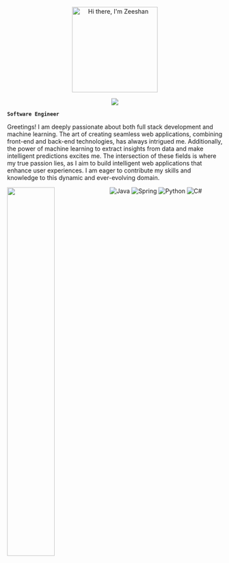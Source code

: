 <p align="center">
    <img width="200" src="http://material-bread.org/logo-shadow.svg" alt="Hi there, I'm Zeeshan">
</p>

<p align="center">
  <a href="https://github.com/DenverCoder1/readme-typing-svg">
    <img src="https://readme-typing-svg.demolab.com/?lines=Always%20learning%20new%20things&font=Fira%20Code&center=true&width=440&height=45&color=f75c7e&vCenter=true&pause=1000&size=22" /></a>
</p>

**`Software Engineer`**

Greetings! I am deeply passionate about both full stack development and machine learning. The art of creating seamless web applications, combining front-end and back-end technologies, has always intrigued me. Additionally, the power of machine learning to extract insights from data and make intelligent predictions excites me. The intersection of these fields is where my true passion lies, as I aim to build intelligent web applications that enhance user experiences. I am eager to contribute my skills and knowledge to this dynamic and ever-evolving domain.

<img align = "left" width = "47%" src = "https://github-readme-stats-sigma-five.vercel.app/api?username=zeeshan457&show_icons=true&theme=radical" />

<!-- <img align = "left" width = "47%" src = "https://github-readme-stats-sigma-five.vercel.app/api/top-langs/?username=zeeshan457&layout=compact" />
 -->
 
![Java](https://img.shields.io/badge/java-%23ED8B00.svg?style=for-the-badge&logo=java&logoColor=white)
![Spring](https://img.shields.io/badge/spring-%236DB33F.svg?style=for-the-badge&logo=spring&logoColor=white)
![Python](https://img.shields.io/badge/python-3670A0?style=for-the-badge&logo=python&logoColor=ffdd54)
![C#](https://img.shields.io/badge/c%23-%23239120.svg?style=for-the-badge&logo=c-sharp&logoColor=white)









